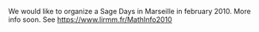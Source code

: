 We would like to organize a Sage Days in Marseille in february 2010. More info soon. See https://www.lirmm.fr/MathInfo2010
